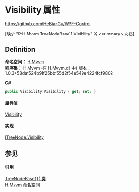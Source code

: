 # Visibility 属性
https://github.com/HeBianGu/WPF-Control

\[缺少 "P:H.Mvvm.TreeNodeBase`1.Visibility" 的 &lt;summary&gt; 文档\]



## Definition
**命名空间：** <a href="2171cdff-f9c4-6682-6b3e-a29f9cee4c25">H.Mvvm</a>  
**程序集：** H.Mvvm (在 H.Mvvm.dll 中) 版本：1.0.3+58daf524b91f25bbf55d2f64e549e4224fcf9802

**C#**
``` C#
public Visibility Visibility { get; set; }
```



#### 属性值
<a href="https://learn.microsoft.com/dotnet/api/system.windows.visibility" target="_blank" rel="noopener noreferrer">Visibility</a>

#### 实现
<a href="fe6f7a38-deb4-7467-d52b-36fc6a7693ec">ITreeNode.Visibility</a>  


## 参见


#### 引用
<a href="cd2942e1-1fac-7bc2-276a-338ddf1d52be">TreeNodeBase(T) 类</a>  
<a href="2171cdff-f9c4-6682-6b3e-a29f9cee4c25">H.Mvvm 命名空间</a>  
